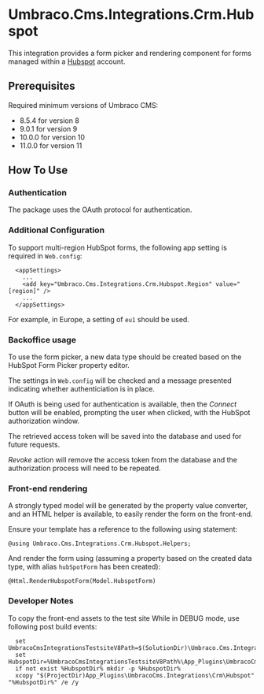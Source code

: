 # Umbraco.Cms.Integrations.Crm.Hubspot

This integration provides a form picker and rendering component for forms managed within a [Hubspot](https://www.hubspot.com/) account.

## Prerequisites

Required minimum versions of Umbraco CMS: 
- 8.5.4 for version 8
- 9.0.1 for version 9
- 10.0.0 for version 10
- 11.0.0 for version 11

## How To Use

### Authentication

The package uses the OAuth protocol for authentication.

### Additional Configuration

To support multi-region HubSpot forms, the following app setting is required in `Web.config`:
```
  <appSettings>
    ...
    <add key="Umbraco.Cms.Integrations.Crm.Hubspot.Region" value="[region]" />
    ...
  </appSettings>
```

For example, in Europe, a setting of `eu1` should be used.

### Backoffice usage

To use the form picker, a new data type should be created based on the HubSpot Form Picker property editor.

The settings in `Web.config` will be checked and a message presented indicating whether authenticiation is in place.

If OAuth is being used for authentication is available, then the _Connect_ button will be enabled, prompting the user when clicked, 
with the HubSpot authorization window.

The retrieved access token will be saved into the database and used for future requests.

_Revoke_ action will remove the access token from the database and the authorization process will need to be repeated.

### Front-end rendering

A strongly typed model will be generated by the property value converter, and an HTML helper is available, to easily render the form on the front-end.

Ensure your template has a reference to the following using statement:

```
@using Umbraco.Cms.Integrations.Crm.Hubspot.Helpers;
```

And render the form using (assuming a property based on the created data type, with alias `hubSpotForm` has been created):

```
@Html.RenderHubspotForm(Model.HubspotForm)
```

### Developer Notes

To copy the front-end assets to the test site While in DEBUG mode, use following post build events:
```
  set UmbracoCmsIntegrationsTestsiteV8Path=$(SolutionDir)\Umbraco.Cms.Integrations.Testsite.V8
  set HubspotDir=%UmbracoCmsIntegrationsTestsiteV8Path%\App_Plugins\UmbracoCms.Integrations\Crm\Hubspot
  if not exist %HubspotDir% mkdir -p %HubspotDir%
  xcopy "$(ProjectDir)App_Plugins\UmbracoCms.Integrations\Crm\Hubspot" "%HubspotDir%" /e /y
```

